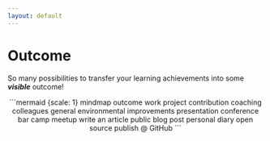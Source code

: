 ```yaml
---
layout: default
---
```


# Outcome

So many possibilities to transfer your learning achievements into some ___visible___ outcome!

<div style="text-align: center">
```mermaid {scale: 1}
mindmap
  outcome
    work
        project contribution
        coaching colleagues
        general environmental improvements
    presentation
        conference
        bar camp
        meetup
    write an article
        public blog post
        personal diary
    open source
        publish @ GitHub
```
</div>
